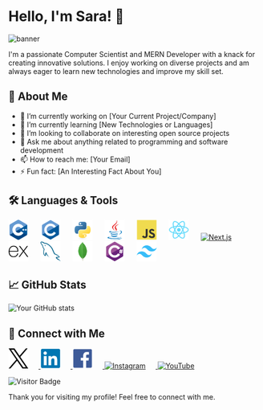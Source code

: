 # Hello, I'm Sara! 👋

![banner](https://github.com/sarahahmadmalik/sarahahmadmalik/assets/112407915/8f74f95d-fc3f-45f9-b1db-92f40fe1f825)

I'm a passionate Computer Scientist and MERN Developer with a knack for creating innovative solutions. I enjoy working on diverse projects and am always eager to learn new technologies and improve my skill set.

## 🌟 About Me
- 🔭 I’m currently working on [Your Current Project/Company]
- 🌱 I’m currently learning [New Technologies or Languages]
- 👯 I’m looking to collaborate on interesting open source projects
- 💬 Ask me about anything related to programming and software development
- 📫 How to reach me: [Your Email]
- ⚡ Fun fact: [An Interesting Fact About You]

## 🛠️ Languages & Tools

<p align="left">
  <a href="https://en.cppreference.com/w/"><img src="https://raw.githubusercontent.com/devicons/devicon/master/icons/cplusplus/cplusplus-original.svg" alt="C++" width="40" height="40" style="margin-right: 20px;"/></a>
  <a href="https://en.wikipedia.org/wiki/C_(programming_language)"><img src="https://raw.githubusercontent.com/devicons/devicon/master/icons/c/c-original.svg" alt="C" width="40" height="40" style="margin-right: 20px;"/></a>
  <a href="https://www.python.org/"><img src="https://raw.githubusercontent.com/devicons/devicon/master/icons/python/python-original.svg" alt="Python" width="40" height="40" style="margin-right: 20px;"/></a>
  <a href="https://www.oracle.com/java/"><img src="https://raw.githubusercontent.com/devicons/devicon/master/icons/java/java-original.svg" alt="Java" width="40" height="40" style="margin-right: 20px;"/></a>
  <a href="https://developer.mozilla.org/en-US/docs/Web/JavaScript"><img src="https://raw.githubusercontent.com/devicons/devicon/master/icons/javascript/javascript-original.svg" alt="JavaScript" width="40" height="40" style="margin-right: 20px;"/></a>
  <a href="https://reactjs.org/"><img src="https://raw.githubusercontent.com/devicons/devicon/master/icons/react/react-original.svg" alt="React" width="40" height="40" style="margin-right: 20px;"/></a>
  <a href="https://nextjs.org/"><img src="https://cdn.worldvectorlogo.com/logos/nextjs-2.svg" alt="Next.js" width="40" height="40" style="margin-right: 20px;"/></a>
  <a href="https://expressjs.com/"><img src="https://raw.githubusercontent.com/devicons/devicon/master/icons/express/express-original.svg" alt="Express.js" width="40" height="40" style="margin-right: 20px;"/></a>
  <a href="https://www.mysql.com/"><img src="https://raw.githubusercontent.com/devicons/devicon/master/icons/mysql/mysql-original.svg" alt="MySQL" width="40" height="40" style="margin-right: 20px;"/></a>
  <a href="https://www.mongodb.com/"><img src="https://raw.githubusercontent.com/devicons/devicon/master/icons/mongodb/mongodb-original.svg" alt="MongoDB" width="40" height="40" style="margin-right: 20px;"/></a>
  <a href="https://learn.microsoft.com/en-us/dotnet/csharp/"><img src="https://raw.githubusercontent.com/devicons/devicon/master/icons/csharp/csharp-original.svg" alt="C#" width="40" height="40" style="margin-right: 20px;"/></a>
  <a href="https://tailwindcss.com/"><img src="https://raw.githubusercontent.com/devicons/devicon/master/icons/tailwindcss/tailwindcss-original.svg" alt="Tailwind CSS" width="40" height="40" style="margin-right: 20px;"/></a>
</p>

## 📈 GitHub Stats

![Your GitHub stats](https://github-readme-stats.vercel.app/api?username=yourusername&show_icons=true&theme=radical)

## 🔗 Connect with Me

<p align="left">
  <a href="https://twitter.com/yourusername">
    <img src="https://raw.githubusercontent.com/devicons/devicon/master/icons/twitter/twitter-original.svg" alt="Twitter" width="40" height="40" style="margin-right: 20px;"/>
  </a>
  <a href="https://www.linkedin.com/in/yourusername">
    <img src="https://raw.githubusercontent.com/devicons/devicon/master/icons/linkedin/linkedin-original.svg" alt="LinkedIn" width="40" height="40" style="margin-right: 20px;"/>
  </a>
  <a href="https://www.facebook.com/yourusername">
    <img src="https://raw.githubusercontent.com/devicons/devicon/master/icons/facebook/facebook-original.svg" alt="Facebook" width="40" height="40" style="margin-right: 20px;"/>
  </a>
  <a href="https://www.instagram.com/yourusername">
    <img src="https://raw.githubusercontent.com/devicons/devicon/master/icons/instagram/instagram-original.svg" alt="Instagram" width="40" height="40" style="margin-right: 20px;"/>
  </a>
  <a href="https://www.youtube.com/c/yourusername">
    <img src="https://raw.githubusercontent.com/devicons/devicon/master/icons/youtube/youtube-original.svg" alt="YouTube" width="40" height="40" style="margin-right: 20px;"/>
  </a>
</p>

![Visitor Badge](https://visitor-badge.laobi.icu/badge?page_id=yourusername.yourusername)

Thank you for visiting my profile! Feel free to connect with me.
